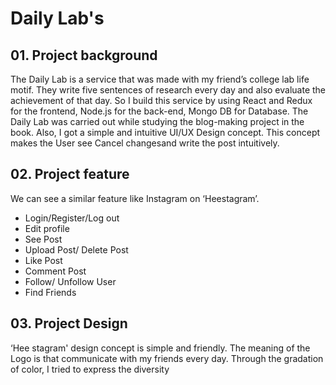 # Daily Lab's

## 01. Project background
The Daily Lab is a service that was made with my friend’s college lab life motif. They write five sentences of research every day and also evaluate the achievement of that day. So I build this service by using React and Redux for the frontend, Node.js for the back-end, Mongo DB for Database. The Daily Lab was carried out while studying the blog-making project in the book.
Also, I got a simple and intuitive UI/UX Design concept. This concept makes the User see Cancel changesand write the post intuitively. 

## 02. Project feature

We can see a similar feature like Instagram on ‘Heestagram’.
- Login/Register/Log out
- Edit profile
- See Post
- Upload Post/ Delete Post
- Like Post
- Comment Post
- Follow/ Unfollow User
- Find Friends

## 03. Project Design

‘Hee stagram' design concept is simple and friendly. 
The meaning of the Logo is that communicate with my friends every day.
Through the  gradation of color, I tried to express the diversity




